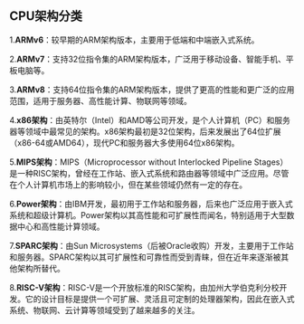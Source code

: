## CPU架构分类

1.**ARMv6**：较早期的ARM架构版本，主要用于低端和中端嵌入式系统。

2.**ARMv7**：支持32位指令集的ARM架构版本，广泛用于移动设备、智能手机、平板电脑等。

3.**ARMv8**：支持64位指令集的ARM架构版本，提供了更高的性能和更广泛的应用范围，适用于服务器、高性能计算、物联网等领域。

4.**x86架构**：由英特尔（Intel）和AMD等公司开发，是个人计算机（PC）和服务器等领域中最常见的架构。x86架构最初是32位架构，后来发展出了64位扩展（x86-64或AMD64），现代PC和服务器大多使用64位x86架构。

5.**MIPS架构**：MIPS（Microprocessor without Interlocked Pipeline Stages）是一种RISC架构，曾经在工作站、嵌入式系统和路由器等领域中广泛应用。尽管在个人计算机市场上的影响较小，但在某些领域仍然有一定的存在。

6.**Power架构**：由IBM开发，最初用于工作站和服务器，后来也广泛应用于嵌入式系统和超级计算机。Power架构以其高性能和可扩展性而闻名，特别适用于大型数据中心和高性能计算领域。

7.**SPARC架构**：由Sun Microsystems（后被Oracle收购）开发，主要用于工作站和服务器。SPARC架构以其可扩展性和可靠性而受到青睐，但在近年来逐渐被其他架构所替代。

8.**RISC-V架构**：RISC-V是一个开放标准的RISC架构，由加州大学伯克利分校开发。它的设计目标是提供一个可扩展、灵活且可定制的处理器架构，因此在嵌入式系统、物联网、云计算等领域受到了越来越多的关注。